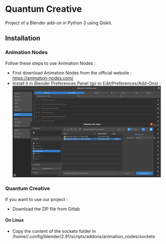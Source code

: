 # Quantum Creative
Project of a Blender add-on in Python 3 using Qiskit.

## Installation
### Animation Nodes
Follow these steps to use Animation Nodes :

* First download Animation Nodes from the official website : https://animation-nodes.com/
* Install it in Blender Preferences Panel (go to Edit/Preferences/Add-Ons) :
![Preferences Panel image](assets/readme_pictures/preferences_panel.png)


### Quantum Creative
If you want to use our project :

* Download the ZIP file from Gitlab

#### On Linux

* Copy the content of the sockets folder in /home/<username>/.config/blender/2.91/scripts/addons/animation_nodes/sockets